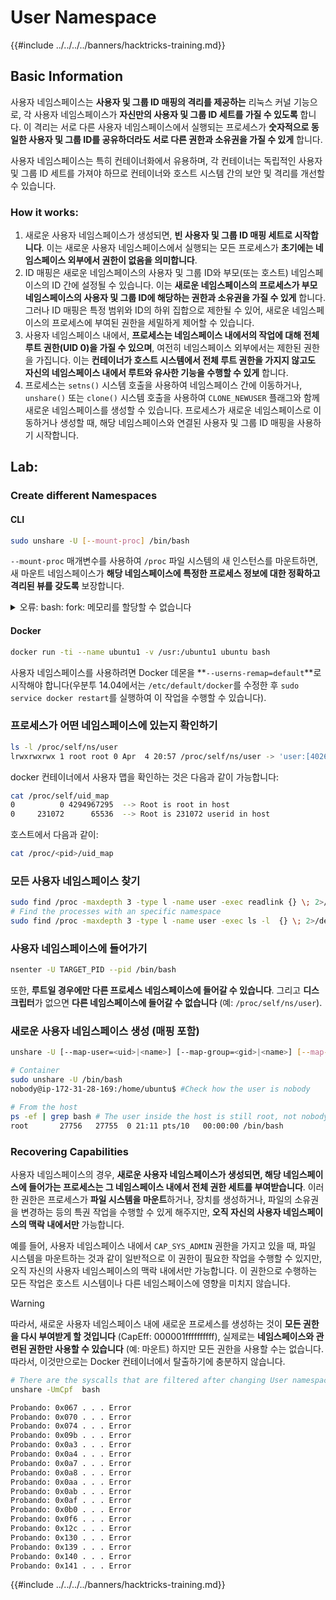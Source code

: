 # User Namespace

{{#include ../../../../banners/hacktricks-training.md}}

## Basic Information

사용자 네임스페이스는 **사용자 및 그룹 ID 매핑의 격리를 제공하는** 리눅스 커널 기능으로, 각 사용자 네임스페이스가 **자신만의 사용자 및 그룹 ID 세트를 가질 수 있도록** 합니다. 이 격리는 서로 다른 사용자 네임스페이스에서 실행되는 프로세스가 **숫자적으로 동일한 사용자 및 그룹 ID를 공유하더라도 서로 다른 권한과 소유권을 가질 수 있게** 합니다.

사용자 네임스페이스는 특히 컨테이너화에서 유용하며, 각 컨테이너는 독립적인 사용자 및 그룹 ID 세트를 가져야 하므로 컨테이너와 호스트 시스템 간의 보안 및 격리를 개선할 수 있습니다.

### How it works:

1. 새로운 사용자 네임스페이스가 생성되면, **빈 사용자 및 그룹 ID 매핑 세트로 시작합니다**. 이는 새로운 사용자 네임스페이스에서 실행되는 모든 프로세스가 **초기에는 네임스페이스 외부에서 권한이 없음을 의미합니다**.
2. ID 매핑은 새로운 네임스페이스의 사용자 및 그룹 ID와 부모(또는 호스트) 네임스페이스의 ID 간에 설정될 수 있습니다. 이는 **새로운 네임스페이스의 프로세스가 부모 네임스페이스의 사용자 및 그룹 ID에 해당하는 권한과 소유권을 가질 수 있게** 합니다. 그러나 ID 매핑은 특정 범위와 ID의 하위 집합으로 제한될 수 있어, 새로운 네임스페이스의 프로세스에 부여된 권한을 세밀하게 제어할 수 있습니다.
3. 사용자 네임스페이스 내에서, **프로세스는 네임스페이스 내에서의 작업에 대해 전체 루트 권한(UID 0)을 가질 수 있으며**, 여전히 네임스페이스 외부에서는 제한된 권한을 가집니다. 이는 **컨테이너가 호스트 시스템에서 전체 루트 권한을 가지지 않고도 자신의 네임스페이스 내에서 루트와 유사한 기능을 수행할 수 있게** 합니다.
4. 프로세스는 `setns()` 시스템 호출을 사용하여 네임스페이스 간에 이동하거나, `unshare()` 또는 `clone()` 시스템 호출을 사용하여 `CLONE_NEWUSER` 플래그와 함께 새로운 네임스페이스를 생성할 수 있습니다. 프로세스가 새로운 네임스페이스로 이동하거나 생성할 때, 해당 네임스페이스와 연결된 사용자 및 그룹 ID 매핑을 사용하기 시작합니다.

## Lab:

### Create different Namespaces

#### CLI
```bash
sudo unshare -U [--mount-proc] /bin/bash
```
`--mount-proc` 매개변수를 사용하여 `/proc` 파일 시스템의 새 인스턴스를 마운트하면, 새 마운트 네임스페이스가 **해당 네임스페이스에 특정한 프로세스 정보에 대한 정확하고 격리된 뷰를 갖도록** 보장합니다.

<details>

<summary>오류: bash: fork: 메모리를 할당할 수 없습니다</summary>

`unshare`가 `-f` 옵션 없이 실행될 때, Linux가 새로운 PID(프로세스 ID) 네임스페이스를 처리하는 방식 때문에 오류가 발생합니다. 주요 세부사항과 해결책은 아래에 설명되어 있습니다:

1. **문제 설명**:

- Linux 커널은 프로세스가 `unshare` 시스템 호출을 사용하여 새로운 네임스페이스를 생성할 수 있도록 허용합니다. 그러나 새로운 PID 네임스페이스를 생성하는 프로세스(이를 "unshare" 프로세스라고 함)는 새로운 네임스페이스에 들어가지 않으며, 오직 그 자식 프로세스만 들어갑니다.
- `%unshare -p /bin/bash%`를 실행하면 `unshare`와 동일한 프로세스에서 `/bin/bash`가 시작됩니다. 결과적으로 `/bin/bash`와 그 자식 프로세스는 원래 PID 네임스페이스에 있습니다.
- 새로운 네임스페이스에서 `/bin/bash`의 첫 번째 자식 프로세스는 PID 1이 됩니다. 이 프로세스가 종료되면, 다른 프로세스가 없을 경우 네임스페이스의 정리가 트리거됩니다. PID 1은 고아 프로세스를 입양하는 특별한 역할을 가지고 있습니다. 그러면 Linux 커널은 해당 네임스페이스에서 PID 할당을 비활성화합니다.

2. **결과**:

- 새로운 네임스페이스에서 PID 1의 종료는 `PIDNS_HASH_ADDING` 플래그의 정리를 초래합니다. 이로 인해 새로운 프로세스를 생성할 때 `alloc_pid` 함수가 새로운 PID를 할당하지 못하게 되어 "메모리를 할당할 수 없습니다" 오류가 발생합니다.

3. **해결책**:
- 이 문제는 `unshare`와 함께 `-f` 옵션을 사용하여 해결할 수 있습니다. 이 옵션은 `unshare`가 새로운 PID 네임스페이스를 생성한 후 새로운 프로세스를 포크하도록 만듭니다.
- `%unshare -fp /bin/bash%`를 실행하면 `unshare` 명령 자체가 새로운 네임스페이스에서 PID 1이 됩니다. 그 결과 `/bin/bash`와 그 자식 프로세스는 이 새로운 네임스페이스 내에서 안전하게 포함되어 PID 1의 조기 종료를 방지하고 정상적인 PID 할당을 허용합니다.

`unshare`가 `-f` 플래그와 함께 실행되도록 보장함으로써, 새로운 PID 네임스페이스가 올바르게 유지되어 `/bin/bash`와 그 하위 프로세스가 메모리 할당 오류 없이 작동할 수 있습니다.

</details>

#### Docker
```bash
docker run -ti --name ubuntu1 -v /usr:/ubuntu1 ubuntu bash
```
사용자 네임스페이스를 사용하려면 Docker 데몬을 **`--userns-remap=default`**로 시작해야 합니다(우분투 14.04에서는 `/etc/default/docker`를 수정한 후 `sudo service docker restart`를 실행하여 이 작업을 수행할 수 있습니다).

### &#x20;프로세스가 어떤 네임스페이스에 있는지 확인하기
```bash
ls -l /proc/self/ns/user
lrwxrwxrwx 1 root root 0 Apr  4 20:57 /proc/self/ns/user -> 'user:[4026531837]'
```
docker 컨테이너에서 사용자 맵을 확인하는 것은 다음과 같이 가능합니다:
```bash
cat /proc/self/uid_map
0          0 4294967295  --> Root is root in host
0     231072      65536  --> Root is 231072 userid in host
```
호스트에서 다음과 같이:
```bash
cat /proc/<pid>/uid_map
```
### 모든 사용자 네임스페이스 찾기
```bash
sudo find /proc -maxdepth 3 -type l -name user -exec readlink {} \; 2>/dev/null | sort -u
# Find the processes with an specific namespace
sudo find /proc -maxdepth 3 -type l -name user -exec ls -l  {} \; 2>/dev/null | grep <ns-number>
```
### 사용자 네임스페이스에 들어가기
```bash
nsenter -U TARGET_PID --pid /bin/bash
```
또한, **루트일 경우에만 다른 프로세스 네임스페이스에 들어갈 수 있습니다**. 그리고 **디스크립터**가 없으면 **다른 네임스페이스에 들어갈 수 없습니다** (예: `/proc/self/ns/user`).

### 새로운 사용자 네임스페이스 생성 (매핑 포함)
```bash
unshare -U [--map-user=<uid>|<name>] [--map-group=<gid>|<name>] [--map-root-user] [--map-current-user]
```

```bash
# Container
sudo unshare -U /bin/bash
nobody@ip-172-31-28-169:/home/ubuntu$ #Check how the user is nobody

# From the host
ps -ef | grep bash # The user inside the host is still root, not nobody
root       27756   27755  0 21:11 pts/10   00:00:00 /bin/bash
```
### Recovering Capabilities

사용자 네임스페이스의 경우, **새로운 사용자 네임스페이스가 생성되면, 해당 네임스페이스에 들어가는 프로세스는 그 네임스페이스 내에서 전체 권한 세트를 부여받습니다**. 이러한 권한은 프로세스가 **파일 시스템을 마운트**하거나, 장치를 생성하거나, 파일의 소유권을 변경하는 등의 특권 작업을 수행할 수 있게 해주지만, **오직 자신의 사용자 네임스페이스의 맥락 내에서만** 가능합니다.

예를 들어, 사용자 네임스페이스 내에서 `CAP_SYS_ADMIN` 권한을 가지고 있을 때, 파일 시스템을 마운트하는 것과 같이 일반적으로 이 권한이 필요한 작업을 수행할 수 있지만, 오직 자신의 사용자 네임스페이스의 맥락 내에서만 가능합니다. 이 권한으로 수행하는 모든 작업은 호스트 시스템이나 다른 네임스페이스에 영향을 미치지 않습니다.

> [!WARNING]
> 따라서, 새로운 사용자 네임스페이스 내에 새로운 프로세스를 생성하는 것이 **모든 권한을 다시 부여받게 할 것입니다** (CapEff: 000001ffffffffff), 실제로는 **네임스페이스와 관련된 권한만 사용할 수 있습니다** (예: 마운트) 하지만 모든 권한을 사용할 수는 없습니다. 따라서, 이것만으로는 Docker 컨테이너에서 탈출하기에 충분하지 않습니다.
```bash
# There are the syscalls that are filtered after changing User namespace with:
unshare -UmCpf  bash

Probando: 0x067 . . . Error
Probando: 0x070 . . . Error
Probando: 0x074 . . . Error
Probando: 0x09b . . . Error
Probando: 0x0a3 . . . Error
Probando: 0x0a4 . . . Error
Probando: 0x0a7 . . . Error
Probando: 0x0a8 . . . Error
Probando: 0x0aa . . . Error
Probando: 0x0ab . . . Error
Probando: 0x0af . . . Error
Probando: 0x0b0 . . . Error
Probando: 0x0f6 . . . Error
Probando: 0x12c . . . Error
Probando: 0x130 . . . Error
Probando: 0x139 . . . Error
Probando: 0x140 . . . Error
Probando: 0x141 . . . Error
```
{{#include ../../../../banners/hacktricks-training.md}}
